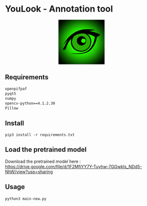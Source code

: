 # YouLook - Annotation tool

<p align="center">
  <img align="center" src="https://github.com/younesbelkada/YouLook/blob/main/logo.png" width=30% height=50%>
</p>


## Requirements

```
openpifpaf
pyqt5
numpy
opencv-python==4.1.2.30 
Pillow 
```

## Install 

```
pip3 install -r requirements.txt
```

## Load the pretrained model

Download the pretrained model here : https://drive.google.com/file/d/1F2MfiYY7Y-Tuyhw-7GGwkIs_NDd5-NhW/view?usp=sharing

## Usage

```
python3 main-new.py
```


